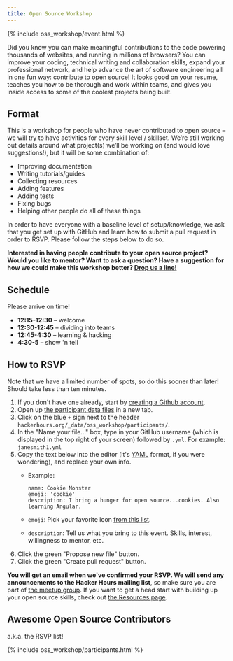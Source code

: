 ```yaml
---
title: Open Source Workshop
---
```


{% include oss_workshop/event.html %}

Did you know you can make meaningful contributions to the code powering thousands of websites, and running in millions of browsers? You can improve your coding, technical writing and collaboration skills, expand your professional network, and help advance the art of software engineering all in one fun way: contribute to open source! It looks good on your resume, teaches you how to be thorough and work within teams, and gives you inside access to some of the coolest projects being built.

## Format

This is a workshop for people who have never contributed to open source – we will try to have activities for every skill level / skillset. We’re still working out details around what project(s) we’ll be working on (and would love suggestions!), but it will be some combination of:

* Improving documentation
* Writing tutorials/guides
* Collecting resources
* Adding features
* Adding tests
* Fixing bugs
* Helping other people do all of these things

In order to have everyone with a baseline level of setup/knowledge, we ask that you get set up with GitHub and learn how to submit a pull request in order to RSVP. Please follow the steps below to do so.

**Interested in having people contribute to your open source project? Would you like to mentor? Want to ask a question? Have a suggestion for how we could make this workshop better? [Drop us a line!](https://github.com/afeld/hackerhours.org/issues/new)**

## Schedule

Please arrive on time!

* **12:15-12:30** – welcome
* **12:30-12:45** – dividing into teams
* **12:45-4:30** – learning & hacking
* **4:30-5** – show 'n tell

## How to RSVP

<!-- ripping off of http://18f.github.io/hourofcode/ -->

Note that we have a limited number of spots, so do this sooner than later! Should take less than ten minutes.

1. If you don't have one already, start by [creating a Github account](https://github.com).
1. Open up [the participant data files](https://github.com/afeld/hackerhours.org/tree/gh-pages/_data/oss_workshop/participants) in a new tab.
1. Click on the blue `+` sign next to the header `hackerhours.org/_data/oss_workshop/participants/`.
1. In the "Name your file..." box, type in your GitHub username (which is displayed in the top right of your screen) followed by `.yml`. For example: `janesmith1.yml`
1. Copy the text below into the editor (it's [YAML](https://en.wikipedia.org/wiki/YAML#Examples) format, if you were wondering), and replace  your own info.
    * Example:

          name: Cookie Monster
          emoji: 'cookie'
          description: I bring a hunger for open source...cookies. Also learning Angular.

    * `emoji`: Pick your favorite icon [from this list](http://www.emoji-cheat-sheet.com/).
    * `description`: Tell us what you bring to this event. Skills, interest, willingness to mentor, etc.
1. Click the green "Propose new file" button.
1. Click the green "Create pull request" button.

**You will get an email when we've confirmed your RSVP. We will send any announcements to the Hacker Hours mailing list**, so make sure you are part of [the meetup group](http://www.meetup.com/hackerhours/). If you want to get a head start with building up your open source skills, check out [the Resources page](/resources.html#getting-involved-in-open-source).

## Awesome Open Source Contributors

a.k.a. the RSVP list!

{% include oss_workshop/participants.html %}
